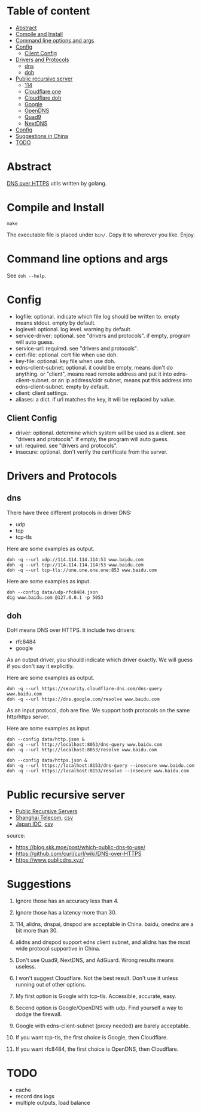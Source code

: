 # Table of content

* [Abstract](#abstract)
* [Compile and Install](#compile-and-install)
* [Command line options and args](#command-line-options-and-args)
* [Config](#config)
  * [Client Config](#client-config)
* [Drivers and Protocols](#drivers-and-protocols)
  * [dns](#dns)
  * [doh](#doh)
* [Public recursive server](#public-recursive-server)
  * [114](#114)
  * [Cloudflare one](#cloudflare-one)
  * [Cloudflare doh](#cloudflare-doh)
  * [Google](#google)
  * [OpenDNS](#opendns)
  * [Quad9](#quad9)
  * [NextDNS](#nextdns)
* [Config](#config)
* [Suggestions in China](#suggestions-in-china)
* [TODO](#todo)

# Abstract

[DNS over HTTPS](https://en.wikipedia.org/wiki/DNS_over_HTTPS) utils written by golang.

# Compile and Install

	make

The executable file is placed under `bin/`. Copy it to wherever you like. Enjoy.

# Command line options and args

See `doh --help`.

# Config

* logfile: optional. indicate which file log should be written to. empty means stdout. empty by default.
* loglevel: optional. log level. warning by default.
* service-driver: optional. see "drivers and protocols". if empty, program will auto guess.
* service-url: required. see "drivers and protocols".
* cert-file: optional. cert file when use doh.
* key-file: optional. key file when use doh.
* edns-client-subnet: optional. it could be empty, means don't do anything. or "client", means read remote address and put it into edns-client-subnet. or an ip address/cidr subnet, means put this address into edns-client-subnet. empty by default.
* client: client settings.
* aliases: a dict. if url matches the key, it will be replaced by value.

## Client Config

* driver: optional. determine which system will be used as a client. see "drivers and protocols". if empty, the program will auto guess.
* url: required. see "drivers and protocols".
* insecure: optional. don't verify the certificate from the server.

# Drivers and Protocols

## dns

There have three different protocols in driver DNS:

* udp
* tcp
* tcp-tls

Here are some examples as output.

	doh -q --url udp://114.114.114.114:53 www.baidu.com
	doh -q --url tcp://114.114.114.114:53 www.baidu.com
	doh -q --url tcp-tls://one.one.one.one:853 www.baidu.com

Here are some examples as input.

	doh --config data/udp-rfc8484.json
	dig www.baidu.com @127.0.0.1 -p 5053

## doh

DoH means DNS over HTTPS. It include two drivers:

* rfc8484
* google

As an output driver, you should indicate which driver exactly. We will guess if you don't say it explicitly.

Here are some examples as output.

	doh -q --url https://security.cloudflare-dns.com/dns-query www.baidu.com
	doh -q --url https://dns.google.com/resolve www.baidu.com

As an input protocol, doh are fine. We support both protocols on the same http/https server.

Here are some examples as input.

	doh --config data/http.json &
	doh -q --url http://localhost:8053/dns-query www.baidu.com
	doh -q --url http://localhost:8053/resolve www.baidu.com

	doh --config data/https.json &
	doh -q --url https://localhost:8153/dns-query --insecure www.baidu.com
	doh -q --url https://localhost:8153/resolve --insecure www.baidu.com

# Public recursive server

* [Public Recursive Servers](data/public.csv)
* [Shanghai Telecom](data/sh-telecom.md), [csv](data/sh-telecom.csv)
* [Japan IDC](data/jp.md), [csv](data/jp.csv)

source:

* https://blog.skk.moe/post/which-public-dns-to-use/
* https://github.com/curl/curl/wiki/DNS-over-HTTPS
* https://www.publicdns.xyz/

# Suggestions

1. Ignore those has an accuracy less than 4.
2. Ignore those has a latency more than 30.
3. 114, alidns, dnspai, dnspod are acceptable in China. baidu, onedns are a bit more than 30.
4. alidns and dnspod support edns client subnet, and alidns has the most wide protocol supportive in China.

1. Don't use Quad9, NextDNS, and AdGuard. Wrong results means useless.
2. I won't suggest Cloudflare. Not the best result. Don't use it unless running out of other options.
3. My first option is Google with tcp-tls. Accessible, accurate, easy.
4. Secend option is Google/OpenDNS with udp. Find yourself a way to dodge the firewall.
4. Google with edns-client-subnet (proxy needed) are barely acceptable.
5. If you want tcp-tls, the first choice is Google, then Cloudflare.
6. If you want rfc8484, the first choice is OpenDNS, then Cloudflare.

# TODO

* cache
* record dns logs
* multiple outputs, load balance

